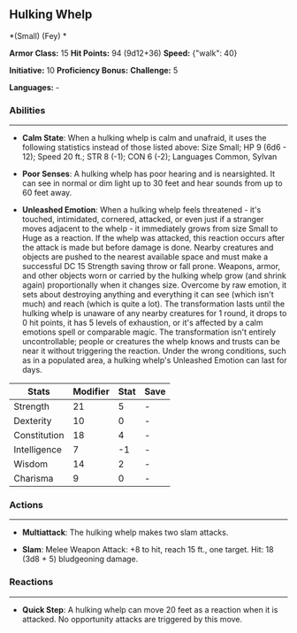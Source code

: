 ## Hulking Whelp
*(Small) (Fey) *

**Armor Class:** 15
**Hit Points:** 94 (9d12+36)
**Speed:** {"walk": 40}

**Initiative:** 10
**Proficiency Bonus:**
**Challenge:** 5

**Languages:** -

### Abilities
 --- 
- **Calm State**: When a hulking whelp is calm and unafraid, it uses the following statistics instead of those listed above: Size Small; HP 9 (6d6 - 12); Speed 20 ft.; STR 8 (-1); CON 6 (-2); Languages Common, Sylvan

- **Poor Senses**: A hulking whelp has poor hearing and is nearsighted. It can see in normal or dim light up to 30 feet and hear sounds from up to 60 feet away.

- **Unleashed Emotion**: When a hulking whelp feels threatened - it's touched, intimidated, cornered, attacked, or even just if a stranger moves adjacent to the whelp - it immediately grows from size Small to Huge as a reaction. If the whelp was attacked, this reaction occurs after the attack is made but before damage is done. Nearby creatures and objects are pushed to the nearest available space and must make a successful DC 15 Strength saving throw or fall prone. Weapons, armor, and other objects worn or carried by the hulking whelp grow (and shrink again) proportionally when it changes size. Overcome by raw emotion, it sets about destroying anything and everything it can see (which isn't much) and reach (which is quite a lot). The transformation lasts until the hulking whelp is unaware of any nearby creatures for 1 round, it drops to 0 hit points, it has 5 levels of exhaustion, or it's affected by a calm emotions spell or comparable magic. The transformation isn't entirely uncontrollable; people or creatures the whelp knows and trusts can be near it without triggering the reaction. Under the wrong conditions, such as in a populated area, a hulking whelp's Unleashed Emotion can last for days.



| Stats | Modifier | Stat | Save
| ---- | ---- | ---- | ---- |
| Strength | 21 | 5 | - |
| Dexterity | 10 | 0 | - |
| Constitution | 18 | 4 | - |
| Intelligence | 7 | -1 | - |
| Wisdom | 14 | 2 | - |
| Charisma | 9 | 0 | - |

### Actions
 --- 
- **Multiattack**: The hulking whelp makes two slam attacks.

- **Slam**: Melee Weapon Attack: +8 to hit, reach 15 ft., one target. Hit: 18 (3d8 + 5) bludgeoning damage.

### Reactions
 --- 
- **Quick Step**: A hulking whelp can move 20 feet as a reaction when it is attacked. No opportunity attacks are triggered by this move.


